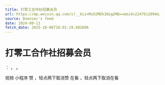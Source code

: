 ```yaml
---
title: 打零工合作社招募会员
url: https://mp.weixin.qq.com/s?__biz=MzU2MDk1Nzg2MQ==&mid=2247612094&idx=3&sn=b80549e1457e67af53b36765d177a618
source: Doonsec's feed
date: 2024-08-11
fetch_date: 2025-10-06T18:01:19.602606
---
```


# 打零工合作社招募会员

：
，
。

视频
小程序
赞
，轻点两下取消赞
在看
，轻点两下取消在看